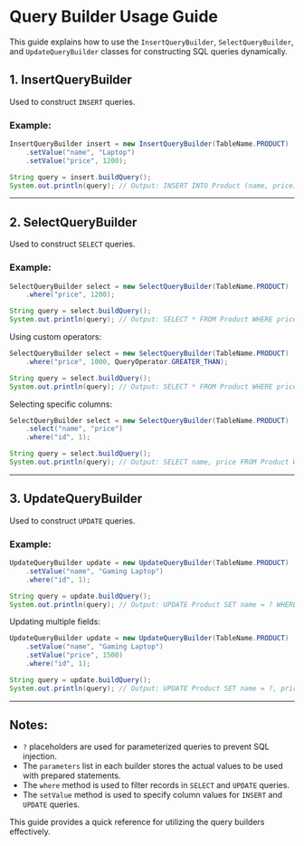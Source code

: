 # Query Builder Usage Guide

This guide explains how to use the `InsertQueryBuilder`, `SelectQueryBuilder`, and `UpdateQueryBuilder` classes for constructing SQL queries dynamically.

## 1. InsertQueryBuilder
Used to construct `INSERT` queries.

### Example:
```java
InsertQueryBuilder insert = new InsertQueryBuilder(TableName.PRODUCT)
    .setValue("name", "Laptop")
    .setValue("price", 1200);

String query = insert.buildQuery();
System.out.println(query); // Output: INSERT INTO Product (name, price) VALUES (?, ?)
```

---

## 2. SelectQueryBuilder
Used to construct `SELECT` queries.

### Example:
```java
SelectQueryBuilder select = new SelectQueryBuilder(TableName.PRODUCT)
    .where("price", 1200);

String query = select.buildQuery();
System.out.println(query); // Output: SELECT * FROM Product WHERE price = ?
```

Using custom operators:
```java
SelectQueryBuilder select = new SelectQueryBuilder(TableName.PRODUCT)
    .where("price", 1000, QueryOperator.GREATER_THAN);

String query = select.buildQuery();
System.out.println(query); // Output: SELECT * FROM Product WHERE price > ?
```

Selecting specific columns:
```java
SelectQueryBuilder select = new SelectQueryBuilder(TableName.PRODUCT)
    .select("name", "price")
    .where("id", 1);

String query = select.buildQuery();
System.out.println(query); // Output: SELECT name, price FROM Product WHERE id = ?
```

---

## 3. UpdateQueryBuilder
Used to construct `UPDATE` queries.

### Example:
```java
UpdateQueryBuilder update = new UpdateQueryBuilder(TableName.PRODUCT)
    .setValue("name", "Gaming Laptop")
    .where("id", 1);

String query = update.buildQuery();
System.out.println(query); // Output: UPDATE Product SET name = ? WHERE id = ?
```

Updating multiple fields:
```java
UpdateQueryBuilder update = new UpdateQueryBuilder(TableName.PRODUCT)
    .setValue("name", "Gaming Laptop")
    .setValue("price", 1500)
    .where("id", 1);

String query = update.buildQuery();
System.out.println(query); // Output: UPDATE Product SET name = ?, price = ? WHERE id = ?
```

---

## Notes:
- `?` placeholders are used for parameterized queries to prevent SQL injection.
- The `parameters` list in each builder stores the actual values to be used with prepared statements.
- The `where` method is used to filter records in `SELECT` and `UPDATE` queries.
- The `setValue` method is used to specify column values for `INSERT` and `UPDATE` queries.

This guide provides a quick reference for utilizing the query builders effectively.

